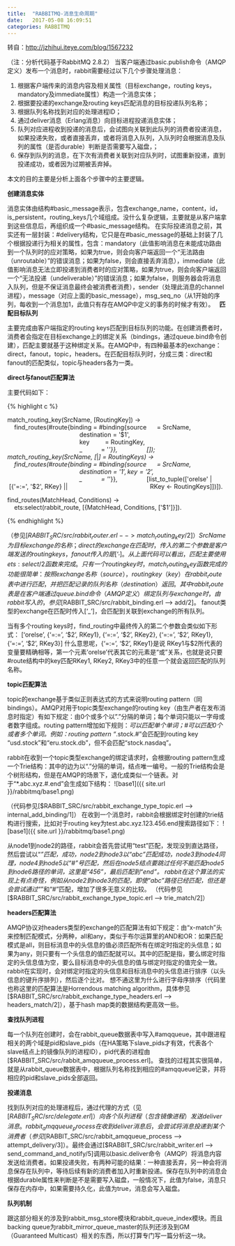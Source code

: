 ```yaml
---
title:  "RABBITMQ-消息生命周期"
date:   2017-05-08 16:09:51
categories: RABBITMQ
---
```


转自：http://jzhihui.iteye.com/blog/1567232

（注：分析代码基于RabbitMQ 2.8.2）
当客户端通过basic.publish命令（AMQP定义）发布一个消息时，rabbit需要经过以下几个步骤处理消息：

1. 根据客户端传来的消息内容及相关属性（目标exchange，routing keys，mandatory及immediate属性）构造一个消息实体；
2. 根据要投递的exchange及routing keys匹配消息的目标投递队列名称；
3. 根据队列名称找到对应的处理进程ID；
4. 通过deliver消息（Erlang消息）向目标进程投递消息实体；
5. 队列对应进程收到投递的消息后，会试图向关联到此队列的消费者投递消息，如果投递失败，或者直接丢弃，或者将消息入队列，入队列时会根据消息及队列的属性（是否durable）判断是否需要写入磁盘，；
6. 保存到队列的消息，在下次有消费者关联到对应队列时，试图重新投递，直到投递成功，或者因为过期被丢弃掉。

本文的目的主要是分析上面各个步骤中的主要逻辑。

**创建消息实体**

消息实体由结构#basic_message表示，包含exchange_name，content，id，is_persistent，routing_keys几个域组成。没什么复杂逻辑，主要就是从客户端拿到这些信息后，再组织成一个#basic_message结构。
在实际投递消息之前，其实还有一层封装：#delivery结构，它只是在#basic_message的基础上封装了几个根据投递行为相关的属性，包含：mandatory（此值影响消息在未能成功路由到一个队列时的应对策略，如果为true，则会向客户端返回一个“无法路由（unroutable）”的错误消息；如果为false，则会直接丢弃消息），immediate（此值影响消息无法立即投递到消费者时的应对策略，如果为true，则会向客户端返回一个“无法投递（undeliverable）”的错误消息；如果为false，则服务器会将消息入队列，但是不保证消息最终会被消费者消费），sender（处理此消息的channel进程），message（对应上面的basic_message），msg_seq_no（从1开始的序列，每收到一个消息加1，此值只有存在AMQP中定义的事务的时候才有效）。
 
**匹配目标队列**

主要完成由客户端指定的routing keys匹配到目标队列的功能。在创建消费者时，消费者会指定在目标exchange上的绑定关系（bindings，通过queue.bind命令创建），匹配主要就基于这种绑定关系。在AMQP中，有四种最基本的exchange：direct，fanout，topic，headers。在匹配目标队列时，分成三类：direct和fanout的匹配类似，topic与headers各为一类。

**direct与fanout匹配算法**

主要代码如下：

{% highlight c %}

match_routing_key(SrcName, [RoutingKey]) ->
    find_routes(#route{binding = #binding{source      = SrcName,
                                          destination = '$1',
                                          key         = RoutingKey,
                                          _           = '_'}},
                []);
match_routing_key(SrcName, [_|_] = RoutingKeys) ->
    find_routes(#route{binding = #binding{source      = SrcName,
                                          destination = '$1',
                                          key         = '$2',
                                          _           = '_'}},
                [list_to_tuple(['orelse' | [{'=:=', '$2', RKey} ||
                                               RKey <- RoutingKeys]])]).

find_routes(MatchHead, Conditions) ->
    ets:select(rabbit_route, [{MatchHead, Conditions, ['$1']}]).

{% endhighlight %}

（参见[$RABBIT_SRC/src/rabbit_router.erl --> match_routing_key/2]）
SrcName为目标exchange的名称；direct的exchange在匹配时，传入的第二个参数是客户端发送的routing keys，fanout传入的是[‘_’]。
从上面代码可以看出，匹配主要使用ets:select/2函数来完成。只有一个routing key时，match_routing_key函数完成的功能很简单：按照exchange名称（source），routing key（key）在rabbit_route表中进行匹配，并把匹配记录的队列名称（destination）返回。其中rabbit_route表是在客户端通过queue.bind命令（AMQP定义）绑定队列与exchange时，由rabbit写入的，参见[$RABBIT_SRC/src/rabbit_binding.erl --> add/2]。
fanout类型的exchange在匹配时传入[‘_’]，会匹配到关联到exchange的所有队列。

当有多个routing keys时，find_routing中最终传入的第二个参数会类似如下形式：
[‘orelse’, {‘=:=’, ‘$2’, RKey1}, {‘=:=’, ‘$2’, RKey2}, {‘=:=’, ‘$2’, RKey1}, {‘=:=’, ‘$2’, RKey3}]
什么意思呢，{‘=:=’, ‘$2’, RKey1}是说 RKey1与$2所代表的变量要精确相等，第一个元素’orelse’代表其它的元素是“或”关系，也就是说只要#route结构中的key匹配RKey1, RKey2, RKey3中的任意一个就会返回匹配的队列名称。

**topic匹配算法**

topic的exchange基于类似正则表达式的方式来说明routing pattern（同bindings）。AMQP对用于topic类型exchange的routing key（由生产者在发布消息时指定）有如下规定：由0个或多个以”.”分隔的单词；每个单词只能以一字母或者数字组成。routing pattern增加如下规则：*可以匹配单个单词；#可以匹配0个或者多个单词。例如：routing pattern “*.stock.#”会匹配到routing key “usd.stock”和“eru.stock.db”，但不会匹配“stock.nasdaq”。

rabbit在收到一个topic类型exchange的绑定请求时，会根据routing pattern生成一个Trie结构：其中的边为以“.”分隔的单词，结点唯一编号。一般的Trie结构会是个树形结构，但是在AMQP的场景下，退化成类似一个链表。对于“*.abc.xyz.#.end”会生成如下结构：
![base1]({{ site.url }}/rabbitmq/base1.png)

（代码参见[$RABBIT_SRC/src/rabbit_exchange_type_topic.erl --> internal_add_binding/1]）
在收到一个消息时，rabbit会根据绑定时创建的trie结构进行搜索，比如对于routing key为test.abc.xyz.123.456.end搜索路径如下：
![base1]({{ site.url }}/rabbitmq/base1.png)

从node1到node2的路径，rabbit会首先尝试用“test”匹配，发现没到直达路径，然后尝试以“*”匹配，成功，node2到node3以“abc”匹配成功，node3到node4同理，node4到node5以“#”号匹配，然后在node5结点要跳过任何不能匹配node5到node6路径的单词，这里是“456”，最后匹配到“end”。
rabbit在这个算法的实现上有点奇怪，例如从node2到node3的匹配，即使“abc”路径已经匹配，但还是会尝试通过“*”和“#”匹配，增加了很多无意义的比较。
（代码参见[$RABBIT_SRC/src/rabbit_exchange_type_topic.erl --> trie_match/2]）

**headers匹配算法**

AMQP协议对headers类型的exchange的匹配算法有如下规定：由“x-match”头来控制匹配模式，分两种，all和any，类似于布尔运算里的AND和OR：如果匹配模式是all，则目标消息中的头信息的值必须匹配所有在绑定时指定的头信息；如果为any，则只要有一个头信息的值匹配就可以。其中的匹配是指，要么绑定时指定的头信息值为空，要么目标消息中的头信息的值与绑定时指定的值完全一致。
rabbit在实现时，会对绑定时指定的头信息和目标消息中的头信息进行排序（以头信息的键升序排列），然后逐个比对。
想不通这里为什么进行字母序排序（代码里也称这里的匹配算法是Horrendous matching algorithm，具体参见[$RABBIT_SRC/src/rabbit_exchange_type_headers.erl --> headers_match/2]），基于hash map类的数据结构更高效一些。

**查找队列进程**

每一个队列在创建时，会在rabbit_queue数据表中写入#amqqueue，其中跟进程相关的两个域是pid和slave_pids（在HA策略下slave_pids才有效，代表各个slave结点上的镜像队列的进程ID），pid代表的进程由[$RABBIT_SRC/src/rabbit_amqqueue_process.erl]。
查找的过程其实很简单，就是从rabbit_queue数据表中，根据队列名称找到相应的#amqqueue记录，并将相应的pid和slave_pids全部返回。

**投递消息**

找到队列对应的处理进程后，通过代理的方式（见[$RABBIT_SRC/src/delegate.erl]）向各个队列进程（包含镜像进程）发送deliver消息。rabbit_amqqueue_process在收到deliver消息后，会尝试将消息投递到某个消费者（参见[$RABBIT_SRC/src/rabbit_amqqueue_process --> attempt_delivery/3]）。最终会通过[$RABBIT_SRC/src/rabbit_writer.erl --> send_command_and_notify/5]调用以basic.deliver命令（AMQP）将消息内容发送给消费者。如果投递失败，有两种可能的结果：一种直接丢弃，另一种会将消息保存在队列中，等待后续有新的消费者加入时重新投递。保存在队列中的消息会根据durable属性来判断是不是需要写入磁盘，一般情况下，此值为false，消息只保存在内存中，如果需要持久化，此值为true，消息会写入磁盘。

**队列机制**

跟这部分相关的涉及到rabbit_msg_store模块和rabbit_queue_index模块。而且backing queue为rabbit_mirror_queue_master的队列还涉及到GM（Guaranteed Multicast）相关的东西，所以打算专门写一篇分析这一块。





